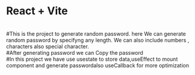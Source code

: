 # React + Vite
<br/>
#This is the project to generate random password. here We can generate random password by specifyng any length. We can also include numbers , characters also special character.
<br/>
#After generating password we can Copy the password
<br/>
#In this project we have use usestate to store data,useEffect to mount component and generate passwordalso  useCallback for more optimization
